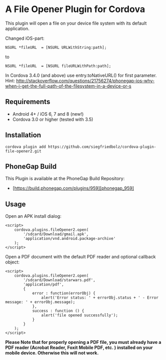 A File Opener Plugin for Cordova
==========================
This plugin will open a file on your device file system with its default application.

Changed iOS-part: 
	
	NSURL *fileURL  = [NSURL URLWithString:path]; 

to

	NSURL *fileURL  = [NSURL fileURLWithPath:path]; 

In Cordova 3.4.0 (and above) use entry.toNativeURL() for first parameter.
Hint: http://stackoverflow.com/questions/21756274/phonegap-ios-why-when-i-get-the-full-path-of-the-filesystem-in-a-device-or-s
	

Requirements
-------------
- Android 4+ / iOS 6, 7 and 8 (new!)
- Cordova 3.0 or higher (tested with 3.5)

Installation
-------------
    cordova plugin add https://github.com/siegfriedbolz/cordova-plugin-file-opener2.git

PhoneGap Build
---------------
This Plugin is available at the PhoneGap Build Repository:
- [https://build.phonegap.com/plugins/959][phonegap_959]


Usage
------
Open an APK install dialog:
    
    <script>
        cordova.plugins.fileOpener2.open(
            '/sdcard/Download/gmail.apk', 
            'application/vnd.android.package-archive'
        );
    </script>
    
Open a PDF document with the default PDF reader and optional callback object:

    <script>
        cordova.plugins.fileOpener2.open(
    	    '/sdcard/Download/starwars.pdf', 
    	    'application/pdf', 
    	    { 
    		    error : function(errorObj) { 
    			    alert('Error status: ' + errorObj.status + ' - Error message: ' + errorObj.message); 
    		    },
    		    success : function () {
    			    alert('file opened successfully'); 				
    		    }
    	    }
        );
    </script>
    
__Please Note that for properly opening a PDF file, you must already have a PDF reader (Acrobat Reader, Foxit Mobile PDF, etc. ) installed on your mobile device. Otherwise this will not work.__

[phonegap_959]: https://build.phonegap.com/plugins/959
